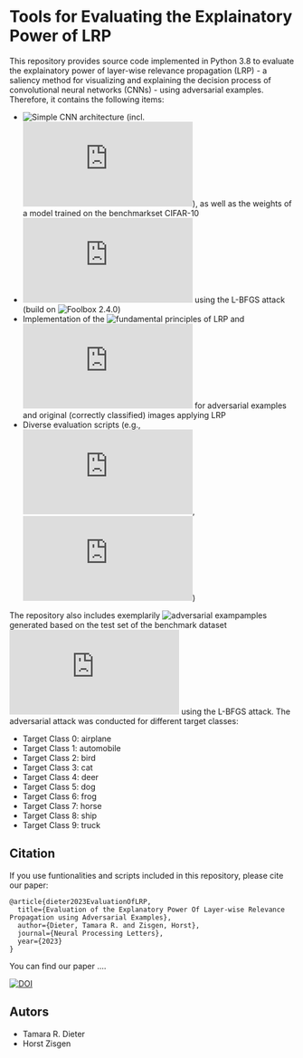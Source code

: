 # Tools for Evaluating the Explainatory Power of LRP
This repository provides source code implemented in Python 3.8 to evaluate the explainatory power of layer-wise relevance propagation (LRP) - a saliency method for visualizing and explaining the decision process of convolutional neural networks (CNNs) - using adversarial examples. Therefore, it contains the following items:

* ![Simple CNN architecture](https://github.com/tamaradi/Evaluation-of-the-Explainatory-Power-of-LRP/tree/main/src/model) (incl. ![training possibilities](https://github.com/tamaradi/Evaluation-of-the-Explainatory-Power-of-LRP/blob/main/src/01_train_eval_CNN.py)), as well as the weights of a model trained on the benchmarkset CIFAR-10
* ![Funtionalities to generate adversarial examples](https://github.com/tamaradi/Evaluation-of-the-Explainatory-Power-of-LRP/blob/main/src/02_generate_adversarial_examples.py) using the L-BFGS attack (build on ![Foolbox 2.4.0](https://github.com/bethgelab/foolbox/tree/v2))
* Implementation of the ![fundamental principles of LRP](https://github.com/tamaradi/Evaluation-of-the-Explainatory-Power-of-LRP/tree/main/src/LRP) and ![a process to generate relevance scores](https://github.com/tamaradi/Evaluation-of-the-Explainatory-Power-of-LRP/blob/main/src/03_run_LRP.py) for adversarial examples and original (correctly classified) images applying LRP
* Diverse evaluation scripts (e.g., ![visual verification via heatmaps](https://github.com/tamaradi/Evaluation-of-the-Explainatory-Power-of-LRP/blob/main/src/04_create_exemplary_heatmaps.py), ![relevance ranking](https://github.com/tamaradi/Evaluation-of-the-Explainatory-Power-of-LRP/blob/main/src/05_create_relevance_ranking.py))

The repository also includes exemplarily ![adversarial exampamples](https://github.com/tamaradi/Evaluation-of-the-Explainatory-Power-of-LRP/tree/main/data/adversarial_examples/Test) generated based on the test set of the benchmark dataset ![CIFAR-10](https://www.cs.toronto.edu/~kriz/cifar.html) using the L-BFGS attack. The adversarial attack was conducted for different target classes: 

* Target Class 0: airplane 										
* Target Class 1: automobile 										
* Target Class 2: bird 										
* Target Class 3: cat 										
* Target Class 4: deer 										
* Target Class 5: dog 										
* Target Class 6: frog 										
* Target Class 7: horse 										
* Target Class 8: ship 										
* Target Class 9: truck

## Citation
If you use funtionalities and scripts included in this repository, please cite our paper:
```
@article{dieter2023EvaluationOfLRP,
  title={Evaluation of the Explanatory Power Of Layer-wise Relevance Propagation using Adversarial Examples},
  author={Dieter, Tamara R. and Zisgen, Horst},
  journal={Neural Processing Letters},
  year={2023}
}
```
You can find our paper ....

[![DOI](https://zenodo.org/badge/583320941.svg)](https://zenodo.org/badge/latestdoi/583320941)
## Autors
* Tamara R. Dieter
* Horst Zisgen



